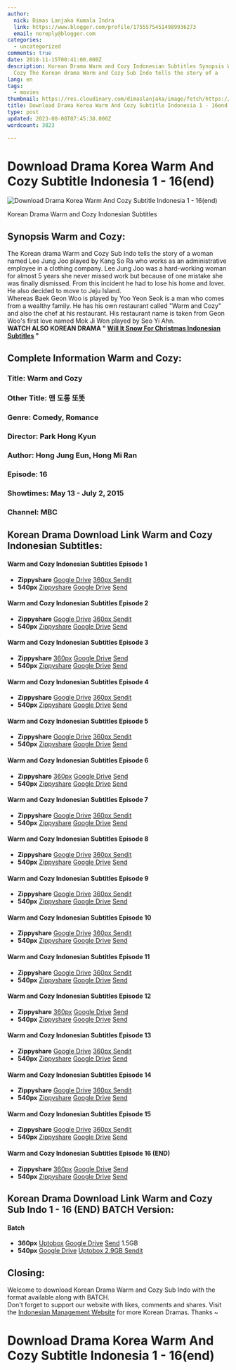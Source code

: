 ```yaml
---
author:
  nick: Dimas Lanjaka Kumala Indra
  link: https://www.blogger.com/profile/17555754514989936273
  email: noreply@blogger.com
categories:
  - uncategorized
comments: true
date: 2018-11-15T00:41:00.000Z
description: Korean Drama Warm and Cozy Indonesian Subtitles Synopsis Warm and
  Cozy The Korean drama Warm and Cozy Sub Indo tells the story of a
lang: en
tags:
  - movies
thumbnail: https://res.cloudinary.com/dimaslanjaka/image/fetch/https://drakorstation.com/wp-content/uploads/2018/11/Warm-and-Cozy-Subtitle-Indonesia.jpg
title: Download Drama Korea Warm And Cozy Subtitle Indonesia 1 - 16end
type: post
updated: 2023-08-08T07:45:38.000Z
wordcount: 3823

---
```


  

Download Drama Korea Warm And Cozy Subtitle Indonesia 1 - 16(end)
=================================================================

  

![Download Drama Korea Warm And Cozy Subtitle Indonesia 1 - 16(end)](https://res.cloudinary.com/dimaslanjaka/image/fetch/https://drakorstation.com/wp-content/uploads/2018/11/Warm-and-Cozy-Subtitle-Indonesia.jpg "Download Korean Drama Warm And Cozy Indonesian Subtitles 1 - 16 (end)")

Korean Drama Warm and Cozy Indonesian Subtitles

Synopsis Warm and Cozy:
-----------------------

The Korean drama Warm and Cozy Sub Indo tells the story of a woman named Lee Jung Joo played by Kang So Ra who works as an administrative employee in a clothing company. Lee Jung Joo was a hard-working woman for almost 5 years she never missed work but because of one mistake she was finally dismissed. From this incident he had to lose his home and lover. He also decided to move to Jeju Island.  
Whereas Baek Geon Woo is played by Yoo Yeon Seok is a man who comes from a wealthy family. He has his own restaurant called "Warm and Cozy" and also the chef at his restaurant. His restaurant name is taken from Geon Woo's first love named Mok Ji Won played by Seo Yi Ahn.  
**WATCH ALSO KOREAN DRAMA " [Will It Snow For Christmas Indonesian Subtitles](http://bareessentialsmarketing.com/movies/warm-and-cozy-sub-indo.html?path=/will-it-snow-for-christmas-sub-indo/ "Download Korean Drama Warm And Cozy Indonesian Subtitles 1 - 16 (end)") "**  

Complete Information Warm and Cozy:
-----------------------------------

### Title: Warm and Cozy

### Other Title: 맨 도롱 또똣

### Genre: Comedy, Romance

### Director: Park Hong Kyun

### Author: Hong Jung Eun, Hong Mi Ran

### Episode: 16

### Showtimes: May 13 - July 2, 2015

### Channel: MBC

Korean Drama Download Link Warm and Cozy Indonesian Subtitles:
--------------------------------------------------------------

#### Warm and Cozy Indonesian Subtitles Episode 1

*   **Zippyshare** [Google Drive](https://drive.google.com/file/d/1HSTVQjXXHsp98XkdQYMP5OSiJcxtlLcL/view?usp=drive_web "Download Korean Drama Warm And Cozy Indonesian Subtitles 1 - 16 (end)") [360px Sendit](https://sendit.cloud/cualxl31k32b "Download Korean Drama Warm And Cozy Indonesian Subtitles 1 - 16 (end)")
*   **540px** [Zippyshare](http://www52.zippyshare.com/v/cK7DiWUL/file.html "Download Korean Drama Warm And Cozy Indonesian Subtitles 1 - 16 (end)") [Google Drive](https://drive.google.com/file/d/1CXe6-RMlzND0RZRYfH3FnFMHNax41G-H/view?usp=drive_web "Download Korean Drama Warm And Cozy Indonesian Subtitles 1 - 16 (end)") [Send](https://sendit.cloud/cc1h4nt67t2f "Download Korean Drama Warm And Cozy Indonesian Subtitles 1 - 16 (end)")

#### Warm and Cozy Indonesian Subtitles Episode 2

*   **Zippyshare** [Google Drive](https://drive.google.com/file/d/1vcIPfUC6NkyNMRlCZtGeo5Oa1cN6pki4/view?usp=drive_web "Download Korean Drama Warm And Cozy Indonesian Subtitles 1 - 16 (end)") [360px Sendit](https://sendit.cloud/jzvui6nrtqag "Download Korean Drama Warm And Cozy Indonesian Subtitles 1 - 16 (end)")
*   **540px** [Zippyshare](http://www52.zippyshare.com/v/XZJGDak4/file.html "Download Korean Drama Warm And Cozy Indonesian Subtitles 1 - 16 (end)") [Google Drive](https://drive.google.com/file/d/1gxsZwlgI9ESvOC6BXkBKQoivp2uZM2Wf/view?usp=drive_web "Download Korean Drama Warm And Cozy Indonesian Subtitles 1 - 16 (end)") [Send](https://sendit.cloud/c3yxqknixx34 "Download Korean Drama Warm And Cozy Indonesian Subtitles 1 - 16 (end)")

#### Warm and Cozy Indonesian Subtitles Episode 3

*   **Zippyshare** [360px](http://www52.zippyshare.com/v/JlTCvHHr/file.html "Download Korean Drama Warm And Cozy Indonesian Subtitles 1 - 16 (end)") [Google Drive](https://drive.google.com/file/d/1wod92JaADsclmYb0wDgV6w8R-4Bq23JJ/view?usp=drive_web "Download Korean Drama Warm And Cozy Indonesian Subtitles 1 - 16 (end)") [Send](https://sendit.cloud/sp8pl2q3euua "Download Korean Drama Warm And Cozy Indonesian Subtitles 1 - 16 (end)")
*   **540px** [Zippyshare](http://www52.zippyshare.com/v/9MYbcIes/file.html "Download Korean Drama Warm And Cozy Indonesian Subtitles 1 - 16 (end)") [Google Drive](https://drive.google.com/file/d/1eVP8pqtv0Ti1NMIq9itH_4us0za42l-E/view?usp=drive_web "Download Korean Drama Warm And Cozy Indonesian Subtitles 1 - 16 (end)") [Send](https://sendit.cloud/npv7ik9m1d53 "Download Korean Drama Warm And Cozy Indonesian Subtitles 1 - 16 (end)")

#### Warm and Cozy Indonesian Subtitles Episode 4

*   **Zippyshare** [Google Drive](https://drive.google.com/file/d/1EsdlYHjwIBb3SqU2bs4jI3T7UpQv-pzi/view?usp=drive_web "Download Korean Drama Warm And Cozy Indonesian Subtitles 1 - 16 (end)") [360px Sendit](https://sendit.cloud/hvk1wou6v96v "Download Korean Drama Warm And Cozy Indonesian Subtitles 1 - 16 (end)")
*   **540px** [Zippyshare](http://www52.zippyshare.com/v/D2g83BYw/file.html "Download Korean Drama Warm And Cozy Indonesian Subtitles 1 - 16 (end)") [Google Drive](https://drive.google.com/file/d/1cjNLWfXH37Uwgzl5wdNl0kSoJ2gi2SqS/view?usp=drive_web "Download Korean Drama Warm And Cozy Indonesian Subtitles 1 - 16 (end)") [Send](https://sendit.cloud/zjoty3vdubuc "Download Korean Drama Warm And Cozy Indonesian Subtitles 1 - 16 (end)")

#### Warm and Cozy Indonesian Subtitles Episode 5

*   **Zippyshare** [Google Drive](https://drive.google.com/file/d/1JbIzAkm5oACkQa0VjFuwh8q-6qU8zFQ8/view?usp=drive_web "Download Korean Drama Warm And Cozy Indonesian Subtitles 1 - 16 (end)") [360px Sendit](https://sendit.cloud/gev3v60k3qk3 "Download Korean Drama Warm And Cozy Indonesian Subtitles 1 - 16 (end)")
*   **540px** [Zippyshare](http://www52.zippyshare.com/v/tkiJjO0Y/file.html "Download Korean Drama Warm And Cozy Indonesian Subtitles 1 - 16 (end)") [Google Drive](https://drive.google.com/file/d/1JpAXgPmbPITCIUbBJA_uSzRGSl6U8QyK/view?usp=drive_web "Download Korean Drama Warm And Cozy Indonesian Subtitles 1 - 16 (end)") [Send](https://sendit.cloud/8db3iuubg6cg "Download Korean Drama Warm And Cozy Indonesian Subtitles 1 - 16 (end)")

#### Warm and Cozy Indonesian Subtitles Episode 6

*   **Zippyshare** [360px](http://www52.zippyshare.com/v/AKuihYbO/file.html "Download Korean Drama Warm And Cozy Indonesian Subtitles 1 - 16 (end)") [Google Drive](https://drive.google.com/file/d/1aT5rm906k-Vsq0dDNYwNICVff-PYlC9X/view?usp=drive_web "Download Korean Drama Warm And Cozy Indonesian Subtitles 1 - 16 (end)") [Send](https://sendit.cloud/7znvodbpthz4 "Download Korean Drama Warm And Cozy Indonesian Subtitles 1 - 16 (end)")
*   **540px** [Zippyshare](http://www52.zippyshare.com/v/ueq2KNb2/file.html "Download Korean Drama Warm And Cozy Indonesian Subtitles 1 - 16 (end)") [Google Drive](https://drive.google.com/file/d/121H9vQhfY9GnGrpOrPV_Ky-h3zFXcXaq/view?usp=drive_web "Download Korean Drama Warm And Cozy Indonesian Subtitles 1 - 16 (end)") [Send](https://sendit.cloud/wak2q8kdoatq "Download Korean Drama Warm And Cozy Indonesian Subtitles 1 - 16 (end)")

#### Warm and Cozy Indonesian Subtitles Episode 7

*   **Zippyshare** [Google Drive](https://drive.google.com/file/d/11P7JHdSEB4dj3C1Db9diH_ALPdv1Ysym/view?usp=drive_web "Download Korean Drama Warm And Cozy Indonesian Subtitles 1 - 16 (end)") [360px Sendit](https://sendit.cloud/4f3r4fsl5qoj "Download Korean Drama Warm And Cozy Indonesian Subtitles 1 - 16 (end)")
*   **540px** [Zippyshare](http://www52.zippyshare.com/v/3CioTSFy/file.html "Download Korean Drama Warm And Cozy Indonesian Subtitles 1 - 16 (end)") [Google Drive](https://drive.google.com/file/d/1fnuCdzLUfNS_LY0FHVKKUB6E9LNbmRZy/view?usp=drive_web "Download Korean Drama Warm And Cozy Indonesian Subtitles 1 - 16 (end)") [Send](https://sendit.cloud/4rr6w8p5qs1g "Download Korean Drama Warm And Cozy Indonesian Subtitles 1 - 16 (end)")

#### Warm and Cozy Indonesian Subtitles Episode 8

*   **Zippyshare** [Google Drive](https://drive.google.com/file/d/1sMybVrEmRWK66T5iWlChUvUMXHwNh6eO/view?usp=drive_web "Download Korean Drama Warm And Cozy Indonesian Subtitles 1 - 16 (end)") [360px Sendit](https://sendit.cloud/gwfwbayai224 "Download Korean Drama Warm And Cozy Indonesian Subtitles 1 - 16 (end)")
*   **540px** [Zippyshare](http://www52.zippyshare.com/v/LulwVeMC/file.html "Download Korean Drama Warm And Cozy Indonesian Subtitles 1 - 16 (end)") [Google Drive](https://drive.google.com/file/d/19ZEC5wTMPclWCyGKZ4e7yROe4iKqNMez/view?usp=drive_web "Download Korean Drama Warm And Cozy Indonesian Subtitles 1 - 16 (end)") [Send](https://sendit.cloud/8mdo49njvahw "Download Korean Drama Warm And Cozy Indonesian Subtitles 1 - 16 (end)")

#### Warm and Cozy Indonesian Subtitles Episode 9

*   **Zippyshare** [Google Drive](https://drive.google.com/file/d/1QZfhIrq8pIwI5PyyG17n__p35XAsK5pX/view?usp=drive_web "Download Korean Drama Warm And Cozy Indonesian Subtitles 1 - 16 (end)") [360px Sendit](https://sendit.cloud/pjw4m96t2tra "Download Korean Drama Warm And Cozy Indonesian Subtitles 1 - 16 (end)")
*   **540px** [Zippyshare](http://www52.zippyshare.com/v/uybyQoFn/file.html "Download Korean Drama Warm And Cozy Indonesian Subtitles 1 - 16 (end)") [Google Drive](https://drive.google.com/file/d/1fUsDxvtFmosEImjsSw9cs4vm-ZHG-LAN/view?usp=drive_web "Download Korean Drama Warm And Cozy Indonesian Subtitles 1 - 16 (end)") [Send](https://sendit.cloud/cay5rjk9ruxg "Download Korean Drama Warm And Cozy Indonesian Subtitles 1 - 16 (end)")

#### Warm and Cozy Indonesian Subtitles Episode 10

*   **Zippyshare** [Google Drive](https://drive.google.com/file/d/1fnzAxHUedxNkR7ojxl5r2ROvqU9POo-o/view?usp=drive_web "Download Korean Drama Warm And Cozy Indonesian Subtitles 1 - 16 (end)") [360px Sendit](https://sendit.cloud/l0fdqm5m60o3 "Download Korean Drama Warm And Cozy Indonesian Subtitles 1 - 16 (end)")
*   **540px** [Zippyshare](http://www52.zippyshare.com/v/iWN95IgW/file.html "Download Korean Drama Warm And Cozy Indonesian Subtitles 1 - 16 (end)") [Google Drive](https://drive.google.com/file/d/1HL2wW5wTR31QeeSX9V_x9gX01K0gxrji/view?usp=drive_web "Download Korean Drama Warm And Cozy Indonesian Subtitles 1 - 16 (end)") [Send](https://sendit.cloud/bjr6skiocxx3 "Download Korean Drama Warm And Cozy Indonesian Subtitles 1 - 16 (end)")

#### Warm and Cozy Indonesian Subtitles Episode 11

*   **Zippyshare** [Google Drive](https://drive.google.com/file/d/1n6TpFGhOkxSHiMF7FO2culCjLkj9Uqiv/view?usp=drive_web "Download Korean Drama Warm And Cozy Indonesian Subtitles 1 - 16 (end)") [360px Sendit](https://sendit.cloud/22hjpotrhyf5 "Download Korean Drama Warm And Cozy Indonesian Subtitles 1 - 16 (end)")
*   **540px** [Zippyshare](http://www52.zippyshare.com/v/4y2ZuuQC/file.html "Download Korean Drama Warm And Cozy Indonesian Subtitles 1 - 16 (end)") [Google Drive](https://drive.google.com/file/d/1vwMzx8v5uJY5cgTnoTWIKWFD9kc0s5a8/view?usp=drive_web "Download Korean Drama Warm And Cozy Indonesian Subtitles 1 - 16 (end)") [Send](https://sendit.cloud/cfj57vr86ysq "Download Korean Drama Warm And Cozy Indonesian Subtitles 1 - 16 (end)")

#### Warm and Cozy Indonesian Subtitles Episode 12

*   **Zippyshare** [360px](http://www52.zippyshare.com/v/ARKebUzS/file.html "Download Korean Drama Warm And Cozy Indonesian Subtitles 1 - 16 (end)") [Google Drive](https://drive.google.com/file/d/1SkJZKNvoMnmKwCXc_T0Onoh47mf4Zzgw/view?usp=drive_web "Download Korean Drama Warm And Cozy Indonesian Subtitles 1 - 16 (end)") [Send](https://sendit.cloud/fsbycv78zwcg "Download Korean Drama Warm And Cozy Indonesian Subtitles 1 - 16 (end)")
*   **540px** [Zippyshare](http://www52.zippyshare.com/v/Jm4sbpXN/file.html "Download Korean Drama Warm And Cozy Indonesian Subtitles 1 - 16 (end)") [Google Drive](https://drive.google.com/file/d/1vtVKIyfbcmO12xwaDGfQewlFuBxiUA6F/view?usp=drive_web "Download Korean Drama Warm And Cozy Indonesian Subtitles 1 - 16 (end)") [Send](https://sendit.cloud/qgzo6lxzhr9x "Download Korean Drama Warm And Cozy Indonesian Subtitles 1 - 16 (end)")

#### Warm and Cozy Indonesian Subtitles Episode 13

*   **Zippyshare** [Google Drive](https://drive.google.com/file/d/1_YarS8t8dry1wKo_tfbT37HA1rVMLdrU/view?usp=drive_web "Download Korean Drama Warm And Cozy Indonesian Subtitles 1 - 16 (end)") [360px Sendit](https://sendit.cloud/u6hdys09q0ll "Download Korean Drama Warm And Cozy Indonesian Subtitles 1 - 16 (end)")
*   **540px** [Zippyshare](http://www52.zippyshare.com/v/7Sx1sfrq/file.html "Download Korean Drama Warm And Cozy Indonesian Subtitles 1 - 16 (end)") [Google Drive](https://drive.google.com/file/d/12J1SAR_Gywufz7tjQM9Eysd9uzohg1ml/view?usp=drive_web "Download Korean Drama Warm And Cozy Indonesian Subtitles 1 - 16 (end)") [Send](https://sendit.cloud/ritg171uib41 "Download Korean Drama Warm And Cozy Indonesian Subtitles 1 - 16 (end)")

#### Warm and Cozy Indonesian Subtitles Episode 14

*   **Zippyshare** [Google Drive](https://drive.google.com/file/d/158T23O6MzFwHeGZ60WcFMXbr_wIgSnGd/view?usp=drive_web "Download Korean Drama Warm And Cozy Indonesian Subtitles 1 - 16 (end)") [360px Sendit](https://sendit.cloud/dr6c03qj9fpd "Download Korean Drama Warm And Cozy Indonesian Subtitles 1 - 16 (end)")
*   **540px** [Zippyshare](http://www52.zippyshare.com/v/ZbmMb7Le/file.html "Download Korean Drama Warm And Cozy Indonesian Subtitles 1 - 16 (end)") [Google Drive](https://drive.google.com/file/d/13AHZNzcY4ceZInz2KZ3-I_Uc0g4sA-5M/view?usp=drive_web "Download Korean Drama Warm And Cozy Indonesian Subtitles 1 - 16 (end)") [Send](https://sendit.cloud/ln7d6lo95yu5 "Download Korean Drama Warm And Cozy Indonesian Subtitles 1 - 16 (end)")

#### Warm and Cozy Indonesian Subtitles Episode 15

*   **Zippyshare** [Google Drive](https://drive.google.com/file/d/1WzmjPvg434Q7K5AECzJYbSFtrtVI48uJ/view?usp=drive_web "Download Korean Drama Warm And Cozy Indonesian Subtitles 1 - 16 (end)") [360px Sendit](https://sendit.cloud/a78wtfqbbqyf "Download Korean Drama Warm And Cozy Indonesian Subtitles 1 - 16 (end)")
*   **540px** [Zippyshare](http://www52.zippyshare.com/v/ohFsfA2f/file.html "Download Korean Drama Warm And Cozy Indonesian Subtitles 1 - 16 (end)") [Google Drive](https://drive.google.com/file/d/1Bsl4lF1-UVwyVMmOJNGLpuvLod4mXPhn/view?usp=drive_web "Download Korean Drama Warm And Cozy Indonesian Subtitles 1 - 16 (end)") [Send](https://sendit.cloud/zhsjztunse9h "Download Korean Drama Warm And Cozy Indonesian Subtitles 1 - 16 (end)")

#### Warm and Cozy Indonesian Subtitles Episode 16 (END)

*   **Zippyshare** [360px](http://www52.zippyshare.com/v/dFRfXJAO/file.html "Download Korean Drama Warm And Cozy Indonesian Subtitles 1 - 16 (end)") [Google Drive](https://drive.google.com/file/d/10kAMqnSn-WEf4JkM9KElx-whedDX0tHV/view?usp=drive_web "Download Korean Drama Warm And Cozy Indonesian Subtitles 1 - 16 (end)") [Send](https://sendit.cloud/jruzitnkj79w "Download Korean Drama Warm And Cozy Indonesian Subtitles 1 - 16 (end)")
*   **540px** [Zippyshare](http://www52.zippyshare.com/v/aC5Diztw/file.html "Download Korean Drama Warm And Cozy Indonesian Subtitles 1 - 16 (end)") [Google Drive](https://drive.google.com/file/d/1bB02zkyA5iWngTClj2UmEZSV4c3qMKR1/view?usp=drive_web "Download Korean Drama Warm And Cozy Indonesian Subtitles 1 - 16 (end)") [Send](https://sendit.cloud/t76z25r6e1mj "Download Korean Drama Warm And Cozy Indonesian Subtitles 1 - 16 (end)")

Korean Drama Download Link Warm and Cozy Sub Indo 1 - 16 (END) BATCH Version:
-----------------------------------------------------------------------------

#### Batch

*   **360px** [Uptobox](https://sendit.cloud/tx0xw3n4uw59 "Download Korean Drama Warm And Cozy Indonesian Subtitles 1 - 16 (end)") [Google Drive](https://drive.google.com/open?id=1GShQ4T3ef8tcMHyUcvgbUqMQ0ligQ2pg "Download Korean Drama Warm And Cozy Indonesian Subtitles 1 - 16 (end)") [Send](https://uptobox.com/qql0sku2xzi2 "Download Korean Drama Warm And Cozy Indonesian Subtitles 1 - 16 (end)") 1.5GB
*   **540px** [Google Drive](https://drive.google.com/open?id=1eTigYVI--LbP5FaHujtXFXg98QcWJbFC "Download Korean Drama Warm And Cozy Indonesian Subtitles 1 - 16 (end)") [Uptobox 2.9GB Sendit](https://uptobox.com/bpoeev9on7vd "Download Korean Drama Warm And Cozy Indonesian Subtitles 1 - 16 (end)")

Closing:
--------

Welcome to download Korean Drama Warm and Cozy Sub Indo with the format available along with BATCH.  
Don't forget to support our website with likes, comments and shares. Visit the [Indonesian Management Website](http://bareessentialsmarketing.com/movies/warm-and-cozy-sub-indo.html?path=/ "Download Korean Drama Warm And Cozy Indonesian Subtitles 1 - 16 (end)") for more Korean Dramas. Thanks ~

  

Download Drama Korea Warm And Cozy Subtitle Indonesia 1 - 16(end)
=================================================================